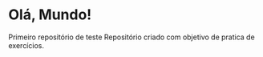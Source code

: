 # Olá, Mundo!
 Primeiro repositório de teste
Repositório criado com objetivo de pratica de exercícios.